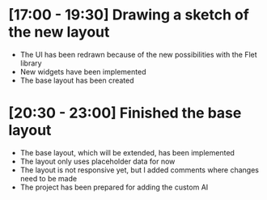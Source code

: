 # [17:00 - 19:30] Drawing a sketch of the new layout
- The UI has been redrawn because of the new possibilities with the Flet library
- New widgets have been implemented
- The base layout has been created

# [20:30 - 23:00] Finished the base layout
- The base layout, which will be extended, has been implemented
- The layout only uses placeholder data for now
- The layout is not responsive yet, but I added comments where changes need to be made
- The project has been prepared for adding the custom AI